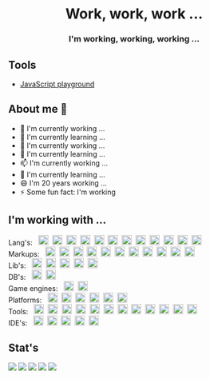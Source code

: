 <div id="header" align="center">
    <h1>Work, work, work ...</h1>
    <h3>I'm working, working, working ...</h3>
</div>

## Tools

 - <a href="http://sigdev2.github.io/js.html/" target="_blank">JavaScript playground</a>

## About me 👋
- 🔭 I'm currently working ...
- 🌱 I'm currently learning ...
- 👯 I'm currently working ...
- 🤔 I'm currently learning ...
- 📫 I'm currently working ...
- 💬 I'm currently learning ...
- 😄 I'm 20 years working ...
- ⚡ Some fun fact: I'm working

## I'm working with ...

<span>
Lang's:&nbsp;&nbsp;
<img title="C" width="20" height="20" src="https://cdn.jsdelivr.net/gh/devicons/devicon/icons/c/c-original.svg" />&nbsp;
<img title="C++" width="20" height="20" src="https://cdn.jsdelivr.net/gh/devicons/devicon/icons/cplusplus/cplusplus-original.svg" />&nbsp;
<img title="C#" width="20" height="20" src="https://cdn.jsdelivr.net/gh/devicons/devicon/icons/csharp/csharp-original.svg" />&nbsp;
<img title="JavaScript" width="20" height="20" src="https://cdn.jsdelivr.net/gh/devicons/devicon/icons/javascript/javascript-original.svg" />&nbsp;
<img title="PHP" width="20" height="20" src="https://cdn.jsdelivr.net/gh/devicons/devicon/icons/php/php-original.svg" />&nbsp;
<img title="Java" width="20" height="20" src="https://cdn.jsdelivr.net/gh/devicons/devicon/icons/java/java-original-wordmark.svg" />&nbsp;
<img title="Dart" width="20" height="20" src="https://cdn.jsdelivr.net/gh/devicons/devicon/icons/dart/dart-plain-wordmark.svg" />&nbsp;
<img title="Python" width="20" height="20" src="https://cdn.jsdelivr.net/gh/devicons/devicon/icons/python/python-original-wordmark.svg" />&nbsp;
<img title="Haskell" width="20" height="20" src="https://cdn.jsdelivr.net/gh/devicons/devicon/icons/haskell/haskell-original.svg" />&nbsp;
<img title="LISP" width="20" height="20" src="https://upload.wikimedia.org/wikipedia/commons/thumb/f/f4/Lisplogo.png/81px-Lisplogo.png" />&nbsp;
<img title="Pascal and Delphi" width="20" height="20" src="https://upload.wikimedia.org/wikipedia/en/b/b2/Embarcadero_Delphi_10.4_Sydney_Product_Logo_and_Icon.svg" />&nbsp;
<img title="Basic" width="20" height="20" src="https://upload.wikimedia.org/wikipedia/commons/7/7b/AtariBASIC.png" />
</span>
<br />
<span>
Markups:&nbsp;&nbsp;
<img title="HTML5" width="20" height="20" src="https://cdn.jsdelivr.net/gh/devicons/devicon/icons/html5/html5-original-wordmark.svg" />&nbsp;
<img title="CSS3" width="20" height="20" src="https://cdn.jsdelivr.net/gh/devicons/devicon/icons/css3/css3-original-wordmark.svg" />&nbsp;
<img title="Stylus" width="20" height="20" src="https://cdn.jsdelivr.net/gh/devicons/devicon/icons/stylus/stylus-original.svg" />&nbsp;
<img title="Less" width="20" height="20" src="https://cdn.jsdelivr.net/gh/devicons/devicon/icons/less/less-plain-wordmark.svg" />&nbsp;
<img title="Sass" width="20" height="20" src="https://cdn.jsdelivr.net/gh/devicons/devicon/icons/sass/sass-original.svg" />&nbsp;
<img title="LaTeX" width="20" height="20" src="https://cdn.jsdelivr.net/gh/devicons/devicon/icons/latex/latex-original.svg" />&nbsp;
<img title="Markdown" width="20" height="20" src="https://cdn.jsdelivr.net/gh/devicons/devicon/icons/markdown/markdown-original.svg" />&nbsp;
<img title="XML" width="20" height="20" src="https://upload.wikimedia.org/wikipedia/commons/2/2d/Extensible_Markup_Language_%28XML%29_logo.svg" />&nbsp;
<img title="JSON" width="20" height="20" src="https://upload.wikimedia.org/wikipedia/commons/c/c9/JSON_vector_logo.svg" />&nbsp;
<img title="Yaml" width="20" height="20" src="https://upload.wikimedia.org/wikipedia/commons/9/92/Yaml_logo.png" />&nbsp;
<img title="Ini" width="20" height="20" src="https://upload.wikimedia.org/wikipedia/en/2/2f/INI_file_icon.png" />
</span>
<br />
<span>
Lib's:&nbsp;&nbsp;
<img title="Qt" width="20" height="20" src="https://cdn.jsdelivr.net/gh/devicons/devicon/icons/qt/qt-original.svg" />&nbsp;
<img title=".Net" width="20" height="20" src="https://cdn.jsdelivr.net/gh/devicons/devicon/icons/dotnetcore/dotnetcore-original.svg" />&nbsp;
<img title="JQuery" width="20" height="20" src="https://cdn.jsdelivr.net/gh/devicons/devicon/icons/jquery/jquery-original-wordmark.svg" />&nbsp;
<img title="Flutter" width="20" height="20" src="https://cdn.jsdelivr.net/gh/devicons/devicon/icons/flutter/flutter-original.svg" />&nbsp;
<img title="OpenGL" width="20" height="20" src="https://cdn.jsdelivr.net/gh/devicons/devicon/icons/opengl/opengl-original.svg" />
</span>
<br />
<span>
DB's:&nbsp;&nbsp;
<img title="SQLite" width="20" height="20" src="https://cdn.jsdelivr.net/gh/devicons/devicon/icons/sqlite/sqlite-original.svg" />&nbsp;
<img title="MySQL" width="20" height="20" src="https://cdn.jsdelivr.net/gh/devicons/devicon/icons/mysql/mysql-original-wordmark.svg" />
</span>
<br />
<span>
Game engines:&nbsp;&nbsp;
<img title="Unity" width="20" height="20" src="https://cdn.jsdelivr.net/gh/devicons/devicon/icons/unity/unity-original.svg" />&nbsp;
<img title="UnrealEngine" width="20" height="20" src="https://cdn.jsdelivr.net/gh/devicons/devicon/icons/unrealengine/unrealengine-original.svg" />
</span>
<br />
<span>
Platforms:&nbsp;&nbsp;
<img title="Windows" width="20" height="20" src="https://cdn.jsdelivr.net/gh/devicons/devicon/icons/windows8/windows8-original.svg" />&nbsp;
<img title="Linux" width="20" height="20" src="https://cdn.jsdelivr.net/gh/devicons/devicon/icons/linux/linux-original.svg" />&nbsp;
<img title="Android" width="20" height="20" src="https://cdn.jsdelivr.net/gh/devicons/devicon/icons/android/android-original-wordmark.svg" />&nbsp;
<img title="Node.js" width="20" height="20" src="https://cdn.jsdelivr.net/gh/devicons/devicon/icons/nodejs/nodejs-original.svg" />&nbsp;
<img title="Electron" width="20" height="20" src="https://cdn.jsdelivr.net/gh/devicons/devicon/icons/electron/electron-original.svg" />&nbsp;
<img title="NW.js" width="20" height="20" src="https://cdn.jsdelivr.net/gh/devicons/devicon/icons/nodewebkit/nodewebkit-original-wordmark.svg" />
</span>
<br />
<span>
Tools:&nbsp;&nbsp;
<img title="MSDOS" width="20" height="20" src="https://cdn.jsdelivr.net/gh/devicons/devicon/icons/msdos/msdos-original.svg" />&nbsp;
<img title="SH" width="20" height="20" src="https://cdn.jsdelivr.net/gh/devicons/devicon/icons/bash/bash-plain.svg" />&nbsp;
<img title="CMake" width="20" height="20" src="https://cdn.jsdelivr.net/gh/devicons/devicon/icons/cmake/cmake-original.svg" />&nbsp;
<img title="gss" width="20" height="20" src="https://cdn.jsdelivr.net/gh/devicons/devicon/icons/gcc/gcc-plain.svg" />&nbsp;
<img title="Apache" width="20" height="20" src="https://cdn.jsdelivr.net/gh/devicons/devicon/icons/apache/apache-original-wordmark.svg" />&nbsp;
<img title="NGINX" width="20" height="20" src="https://cdn.jsdelivr.net/gh/devicons/devicon/icons/nginx/nginx-original.svg" />&nbsp;
<img title="Docker" width="20" height="20" src="https://cdn.jsdelivr.net/gh/devicons/devicon/icons/docker/docker-original-wordmark.svg" />&nbsp;
<img title="Git" width="20" height="20" src="https://cdn.jsdelivr.net/gh/devicons/devicon/icons/git/git-original.svg" />&nbsp;
<img title="GitHub" width="20" height="20" src="https://cdn.jsdelivr.net/gh/devicons/devicon/icons/github/github-original.svg" />&nbsp;
<img title="GitLab" width="20" height="20" src="https://cdn.jsdelivr.net/gh/devicons/devicon/icons/gitlab/gitlab-original.svg" />&nbsp;
<img title="Jenkins" width="20" height="20" src="https://cdn.jsdelivr.net/gh/devicons/devicon/icons/jenkins/jenkins-original.svg" />&nbsp;
<img title="WebPack" width="20" height="20" src="https://cdn.jsdelivr.net/gh/devicons/devicon/icons/webpack/webpack-original.svg" />
</span>
<br />
<span>
IDE's:&nbsp;&nbsp;
<img title="Visual Studio" width="20" height="20" src="https://cdn.jsdelivr.net/gh/devicons/devicon/icons/visualstudio/visualstudio-plain.svg" />&nbsp;
<img title="VSCode" width="20" height="20" src="https://cdn.jsdelivr.net/gh/devicons/devicon/icons/vscode/vscode-original.svg" />&nbsp;
<img title="IntelliJ" width="20" height="20" src="https://cdn.jsdelivr.net/gh/devicons/devicon/icons/intellij/intellij-original.svg" />&nbsp;
<img title="AndroidStudio" width="20" height="20" src="https://cdn.jsdelivr.net/gh/devicons/devicon/icons/androidstudio/androidstudio-original.svg" />&nbsp;
<img title="Notepad++" width="20" height="20" src="https://notepad-plus-plus.org/images/logo.svg" />
</span>

## Stat's

![](http://github-profile-summary-cards.vercel.app/api/cards/stats?username=sigdev2&theme=dark)
![](http://github-profile-summary-cards.vercel.app/api/cards/repos-per-language?username=sigdev2&theme=dark)
![](http://github-profile-summary-cards.vercel.app/api/cards/most-commit-language?username=sigdev2&theme=dark)
![](http://github-profile-summary-cards.vercel.app/api/cards/productive-time?username=sigdev2&theme=dark&utcOffset=0)
![](http://github-profile-summary-cards.vercel.app/api/cards/profile-details?username=sigdev2&theme=dark)
